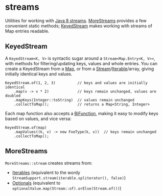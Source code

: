 # streams
Utilities for working with [Java 8 streams][Stream]. [MoreStreams](#morestreams) provides a few convenient static methods; [KeyedStream](#keyedstream) makes
working with streams of Map entries readable.

[Build status]: https://circleci.com/gh/palantir/streams/tree/master.png "Build status"

## KeyedStream

A `KeyedStream<K, V>` is syntactic sugar around a `Stream<Map.Entry<K, V>>`, with methods for filtering/updating keys,
values and whole entries. You can create a KeyedStream from a [Map], or from a [Stream]/[Iterable]/array, giving initially
identical keys and values.

    KeyedStream.of(1, 2, 3)          // keys and values are initially identical
        .map(v -> v * 2)             // keys remain unchanged, values are doubled
        .mapKeys(Integer::toString)  // values remain unchanged
        .collectToMap();             // returns a Map<String, Integer>

Each map function also accepts a [BiFunction], making it easy to modify keys based on values, and vice versa:

    KeyedStream.of(map)
        .mapValues((k, v) -> new FooType(k, v))  // keys remain unchanged
        .collectToMap();


## MoreStreams

`MoreStreams::stream` creates streams from:

 * [Iterables][Iterable] (equivalent to the wordy `StreamSupport.stream(iterable.spliterator(), false)`)
 * [Optionals][] (equivalent to `optionalValue.map(Stream::of).orElse(Stream.of())`)

[BiFunction]: https://docs.oracle.com/javase/8/docs/api/java/util/function/BiFunction.html
[Iterable]: https://docs.oracle.com/javase/8/docs/api/java/lang/Iterable.html
[Map]: https://docs.oracle.com/javase/8/docs/api/java/util/Map.html
[Optionals]: https://docs.oracle.com/javase/8/docs/api/java/util/Optional.html
[Stream]: https://docs.oracle.com/javase/8/docs/api/java/util/stream/Stream.html
